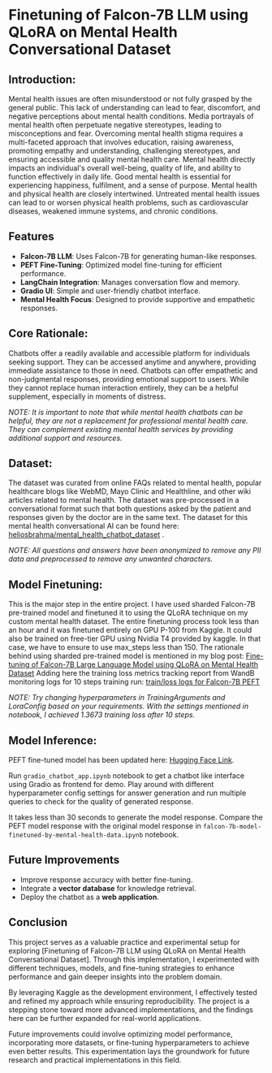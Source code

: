 # Finetuning of Falcon-7B LLM using QLoRA on Mental Health Conversational Dataset

## Introduction:
Mental health issues are often misunderstood or not fully grasped by the general public. This lack of understanding can lead to fear, discomfort, and negative perceptions about mental health conditions. Media portrayals of mental health often perpetuate negative stereotypes, leading to misconceptions and fear. Overcoming mental health stigma requires a multi-faceted approach that involves education, raising awareness, promoting empathy and understanding, challenging stereotypes, and ensuring accessible and quality mental health care. Mental health directly impacts an individual's overall well-being, quality of life, and ability to function effectively in daily life. Good mental health is essential for experiencing happiness, fulfilment, and a sense of purpose. Mental health and physical health are closely intertwined. Untreated mental health issues can lead to or worsen physical health problems, such as cardiovascular diseases, weakened immune systems, and chronic conditions.

## Features
- **Falcon-7B LLM**: Uses Falcon-7B for generating human-like responses.
- **PEFT Fine-Tuning**: Optimized model fine-tuning for efficient performance.
- **LangChain Integration**: Manages conversation flow and memory.
- **Gradio UI**: Simple and user-friendly chatbot interface.
- **Mental Health Focus**: Designed to provide supportive and empathetic responses.

## Core Rationale:
Chatbots offer a readily available and accessible platform for individuals seeking support. They can be accessed anytime and anywhere, providing immediate assistance to those in need. Chatbots can offer empathetic and non-judgmental responses, providing emotional support to users. While they cannot replace human interaction entirely, they can be a helpful supplement, especially in moments of distress.

_NOTE: It is important to note that while mental health chatbots can be helpful, they are not a replacement for professional mental health care. They can complement existing mental health services by providing additional support and resources._

## Dataset:
The dataset was curated from online FAQs related to mental health, popular healthcare blogs like WebMD, Mayo Clinic and Healthline, and other wiki articles related to mental health. The dataset was pre-processed in a conversational format such that both questions asked by the patient and responses given by the doctor are in the same text. The dataset for this mental health conversational AI can be found here: [heliosbrahma/mental_health_chatbot_dataset](https://huggingface.co/datasets/heliosbrahma/mental_health_chatbot_dataset)
.

_NOTE: All questions and answers have been anonymized to remove any PII data and preprocessed to remove any unwanted characters._

## Model Finetuning:
This is the major step in the entire project. I have used sharded Falcon-7B pre-trained model and finetuned it to using the QLoRA technique on my custom mental health dataset. The entire finetuning process took less than an hour and it was finetuned entirely on GPU P-100 from Kaggle. It could also be trained on free-tier GPU using Nvidia T4 provided by kaggle. In that case, we have to ensure to use max_steps less than 150. The rationale behind using sharded pre-trained model is mentioned in my blog post: [Fine-tuning of Falcon-7B Large Language Model using QLoRA on Mental Health Dataset](https://medium.com/@iamarunbrahma/fine-tuning-of-falcon-7b-large-language-model-using-qlora-on-mental-health-dataset-aa290eb6ec85)
Adding here the training loss metrics tracking report from WandB monitoring logs for 10 steps training run: [train/loss logs for Falcon-7B PEFT](https://wandb.ai/atickft13129-green-university-of-bangladesh/huggingface?nw=nwuseratickft13129&panelDisplayName=train%2Floss&panelSectionName=train) 

_NOTE: Try changing hyperparameters in TrainingArguments and LoraConfig based on your requirements. With the settings mentioned in notebook, I achieved 1.3673 training loss after 10 steps._

## Model Inference:
PEFT fine-tuned model has been updated here: [Hugging Face Link](https://huggingface.co/FardinAbrar/Falcon-7b-model-Finetuned-By-Mental-Health-Data).

Run `gradio_chatbot_app.ipynb` notebook to get a chatbot like interface using Gradio as frontend for demo. Play around with different hyperparameter config settings for answer generation and run multiple queries to check for the quality of generated response.

It takes less than 30 seconds to generate the model response. Compare the PEFT model response with the original model response in `falcon-7b-model-finetuned-by-mental-health-data.ipynb` notebook.

## Future Improvements
- Improve response accuracy with better fine-tuning.
- Integrate a **vector database** for knowledge retrieval.
- Deploy the chatbot as a **web application**.

## Conclusion
This project serves as a valuable practice and experimental setup for exploring [Finetuning of Falcon-7B LLM using QLoRA on Mental Health Conversational Dataset]. Through this implementation, I experimented with different techniques, models, and fine-tuning strategies to enhance performance and gain deeper insights into the problem domain.

By leveraging Kaggle as the development environment, I effectively tested and refined my approach while ensuring reproducibility. The project is a stepping stone toward more advanced implementations, and the findings here can be further expanded for real-world applications.

Future improvements could involve optimizing model performance, incorporating more datasets, or fine-tuning hyperparameters to achieve even better results. This experimentation lays the groundwork for future research and practical implementations in this field.